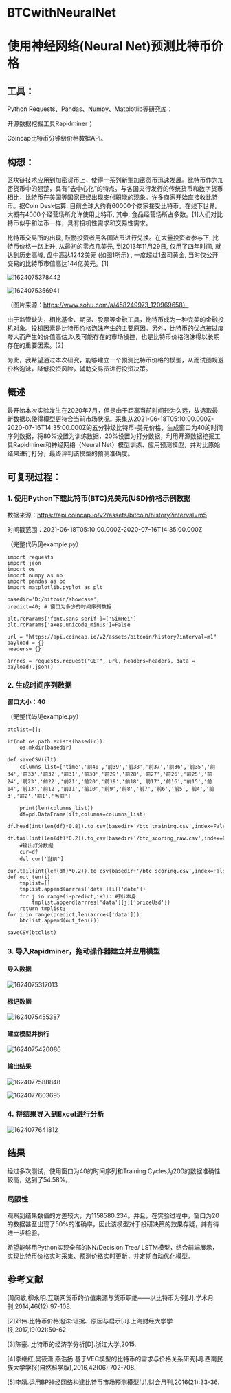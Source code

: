 # BTCwithNeuralNet
# 使用神经网络(Neural Net)预测比特币价格
## 工具：

Python  Requests、Pandas、Numpy、Matplotlib等研究库；

开源数据挖掘工具Rapidminer；

Coincap比特币分钟级价格数据API。

## 构想：

区块链技术应用到加密货币上，使得一系列新型加密货币迅速发展。比特币作为加密货币中的翘楚，具有“去中心化”的特点。与各国央行发行的传统货币和数字货币相比，比特币在美国等国家已经出现支付职能的现象。许多商家开始直接收比特币。据Coin Desk估算, 目前全球大约有60000个商家接受比特币。在线下世界, 大概有4000个经营场所允许使用比特币, 其中, 食品经营场所占多数。[1]人们对比特币似乎和法币一样，具有投机性需求和交易性需求。

比特币交易所的出现, 鼓励投资者用各国法币进行兑换。在大量投资者参与下, 比特币价格一路上升, 从最初的零点几美元, 到2013年11月29日, 仅用了四年时间, 就达到历史高峰, 盘中高达1242美元 (如图1所示) , 一度超过1盎司黄金, 当时仅公开交易的比特币市值高达144亿美元。[1]

![1624075378442](https://vincentvor.github.io/imgpages/btcwithnn.assets/1624075378442.png)

![1624075356941](https://vincentvor.github.io/imgpages/btcwithnn.assets/1624075356941.png)

（图片来源：https://www.sohu.com/a/458249973_120969658）

由于监管缺失，相比基金、期货、股票等金融工具，比特币成为一种完美的金融投机对象。投机因素是比特币价格泡沫产生的主要原因。另外，比特币的优点被过度夸大而产生的价值高估,以及可能存在的市场操控，也是比特币价格泡沫得以长期存在的重要因素。[2]



为此，我希望通过本次研究，能够建立一个预测比特币价格的模型，从而试图规避价格泡沫，降低投资风险，辅助交易员进行投资决策。



## 概述

最开始本次实验发生在2020年7月，但是由于距离当前时间较为久远，故选取最新数据以使得模型更符合当前市场状况。采集从2021-06-18T05:10:00.000Z-2020-07-16T14:35:00.000Z的五分钟级比特币-美元价格，生成窗口为40的时间序列数据，将80%设置为训练数据，20%设置为打分数据，利用开源数据挖掘工具Rapidminer和神经网络（Neural Net）模型训练、应用预测模型，并对比原始结果进行打分，最终评判该模型的预测准确度。



## 可复现过程：

### 1. 使用Python下载比特币(BTC)兑美元(USD)价格示例数据

数据来源：https://api.coincap.io/v2/assets/bitcoin/history?interval=m5

时间戳范围：2021-06-18T05:10:00.000Z-2020-07-16T14:35:00.000Z

（完整代码见example.py）

```
import requests
import json
import os
import numpy as np
import pandas as pd
import matplotlib.pyplot as plt

basedir='D:/bitcoin/showcase';
predict=40; # 窗口为多少的时间序列数据

plt.rcParams['font.sans-serif']=['SimHei']
plt.rcParams['axes.unicode_minus']=False

url = "https://api.coincap.io/v2/assets/bitcoin/history?interval=m1"
payload = {}
headers= {}

arrres = requests.request("GET", url, headers=headers, data = payload).json()
```



### 2. 生成时间序列数据

**窗口大小：40**

（完整代码见example.py）

```
btclist=[];

if(not os.path.exists(basedir)):
    os.mkdir(basedir)

def saveCSV(ilt):
    columns_list=['time','前40','前39','前38','前37','前36','前35','前34','前33','前32','前31','前30','前29','前28','前27','前26','前25','前24','前23','前22','前21','前20','前19','前18','前17','前16','前15','前14','前13','前12','前11','前10','前9','前8','前7','前6','前5','前4','前3','前2','前1','当前']

    print(len(columns_list))
    df=pd.DataFrame(ilt,columns=columns_list)
    df.head(int(len(df)*0.8)).to_csv(basedir+'/btc_training.csv',index=False,encoding="gbk")
    df.tail(int(len(df)*0.2)).to_csv(basedir+'/btc_scoring_raw.csv',index=False,encoding="gbk")
    #输出打分数据
    cur=df
    del cur['当前']
    cur.tail(int(len(df)*0.2)).to_csv(basedir+'/btc_scoring.csv',index=False,encoding="gbk")
def out_ten(i):
    tmplist=[]
    tmplist.append(arrres['data'][i]['date'])
    for j in range(i-predict,i+1): #到i本身
        tmplist.append(arrres['data'][j]['priceUsd'])
    return tmplist;
for i in range(predict,len(arrres['data'])):
    btclist.append(out_ten(i))
    
saveCSV(btclist)
```



### 3. 导入Rapidminer，拖动操作器建立并应用模型

#### 导入数据

![1624075317013](https://vincentvor.github.io/imgpages/btcwithnn.assets/1624075317013.png)

#### 标记数据

![1624075455387](https://vincentvor.github.io/imgpages/btcwithnn.assets/1624075455387.png)

#### 建立模型并执行

![1624075420086](https://vincentvor.github.io/imgpages/btcwithnn.assets/1624075420086.png)



#### 输出结果

![1624077588848](https://vincentvor.github.io/imgpages/btcwithnn.assets/1624077588848.png)



![1624077603695](https://vincentvor.github.io/imgpages/btcwithnn.assets/1624077603695.png)

### 4. 将结果导入到Excel进行分析

![1624077641812](https://vincentvor.github.io/imgpages/btcwithnn.assets/1624077641812.png)



## 结果

经过多次测试，使用窗口为40的时间序列和Training Cycles为200的数据准确性较高，达到了54.58%。



### 局限性

观察到结果数值的方差较大，为1158580.234。并且，在实验过程中，窗口为20的数据甚至出现了50%的准确率，因此该模型对于投研决策的效果存疑，并有待进一步检验。

希望能够用Python实现全部的NN/Decision Tree/ LSTM模型，结合前端展示，实现比特币价格实时采集、预测价格实时更新，并定期自动优化模型。



## 参考文献

[1]闵敏,柳永明.互联网货币的价值来源与货币职能——以比特币为例[J].学术月刊,2014,46(12):97-108.

[2]邓伟.比特币价格泡沫:证据、原因与启示[J].上海财经大学学报,2017,19(02):50-62.

[3]陈豪. 比特币的经济学分析[D].浙江大学,2015.

[4]李继红,吴筱潇,燕浩扬.基于VEC模型的比特币的需求与价格关系研究[J].西南民族大学学报(自然科学版),2016,42(06):702-708.

[5]李靖.运用BP神经网络构建比特币市场预测模型[J].财会月刊,2016(21):33-36.
